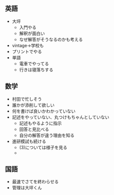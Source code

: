 
## 英語
- 大坪
  - 入門やる
  - 解釈が面白い
  - なぜ解答がそうなるのかも考える
- vintage->学校も
- プリントでやる
- 単語
  - 電車でやってる
  - 行きは寝落ちする

## 数学
- 村田で忙しそう
- 誰かが添削して欲しい
- 何を書けば良いかわかっていない
- 記述をやっていない、丸つけもちゃんとしていない
  - 記述もやるように指示 
  - 回答と見比べる
  - 自分の解答が違う理由を知る
- 進研模試も続ける
  - (3)については様子を見る
  - 

## 国語
- 最速でさてを終わらせる
- 管理は大坪くん